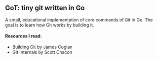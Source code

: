 ## GoT: tiny git written in Go
A small, educational implementation of core commands of Git in Go. The goal is to learn how Git works by building it.

#### Resources I read:
- Building Git by James Coglan
- Git Internals by Scott Chacon
